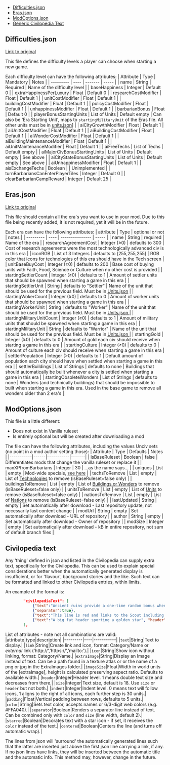 
* [Difficulties.json](#difficultiesjson)
* [Eras.json](#erasjson)
* [ModOptions.json](#modoptionsjson)
* [Generic Civilopedia Text](#civilopedia-text)


## Difficulties.json
[Link to original](https://github.com/yairm210/Unciv/blob/master/android/assets/jsons/Civ%20V%20-%20Vanilla/Difficulties.json)

This file defines the difficulty levels a player can choose when starting a new game.

Each difficulty level can have the following attributes:
| Attribute | Type | Mandatory | Notes |
| --------- | ---- | ------- | ----- |
| name | String | Required | Name of the difficulty level |
| baseHappiness | Integer | Default 0 |
| extraHappinessPerLuxury | Float | Default 0 |
| researchCostModifier | Float | Default 1 |
| unitCostModifier | Float | Default 1 |
| buildingCostModifier | Float | Default 1 |
| policyCostModifier | Float | Default 1 |
| unhappinessModifier | Float | Default 1 |
| barbarianBonus | Float | Default 0 |
| playerBonusStartingUnits | List of Units | Default empty | Can also be 'Era Starting Unit', maps to `startingMilitaryUnit` of the Eras file. All other units must be in [units.json](/yairm210/Unciv/wiki/Unit-related-JSON-files#unitsjson)] |
| aiCityGrowthModifier | Float | Default 1 |
| aiUnitCostModifier | Float | Default 1 |
| aiBuildingCostModifier | Float | Default 1 |
| aiWonderCostModifier | Float | Default 1 |
| aiBuildingMaintenanceModifier | Float | Default 1 |
| aiUnitMaintenanceModifier | Float | Default 1 |
| aiFreeTechs | List of Techs | Default empty |
| aiMajorCivBonusStartingUnits | List of Units | Default empty | See above |
| aiCityStateBonusStartingUnits | List of Units | Default empty | See above |
| aiUnhappinessModifier | Float | Default 1 |
| aisExchangeTechs | Boolean | | Unimplemented |
| turnBarbariansCanEnterPlayerTiles | Integer | Default 0 |
| clearBarbarianCampReward | Integer | Default 25 |


## Eras.json
[Link to original](https://github.com/yairm210/Unciv/blob/master/android/assets/jsons/Civ%20V%20-%20Vanilla/Eras.json)

This file should contain all the era's you want to use in your mod. Due to this file being recently added, it is not required, yet it will be in the future.

Each era can have the following attributes:
| attribute | Type | optional or not | notes |
| --------- | ---- | --------------- | ----- |
| name | String | required | Name of the era |
| researchAgreementCost | Integer (≥0) | defaults to 300 | Cost of research agreements were the most technologically advanced civ is in this era |
| iconRGB | List of 3 Integers | defaults to [255,255,255] | RGB color that icons for technologies of this era should have in the Tech screen |
| unitBaseBuyCost | Integer (≥0) | defaults to 200 | Base cost of buying units with Faith, Food, Science or Culture when no other cost is provided |
| startingSettlerCount | Integer (≥0) | defaults to 1 | Amount of settler units that should be spawned when starting a game in this era |
| startingSettlerUnit | String | defaults to "Settler" | Name of the unit that should be used for the previous field. Must be in [Units.json](Units.json) |
| startingWokerCount | Integer (≥0) | defaults to 0 | Amount of worker units that should be spawned when starting a game in this era |
| startingWorkerUnit | String | defaults to "Worker" | Name of the unit that should be used for the previous field. Must be in [Units.json ](Units.json) |
| startingMilitaryUnitCount | Integer (≥0) | defaults to 1 | Amount of military units that should be spawned when starting a game in this era |
| startingMilitaryUnit | String | defaults to "Warrior" | Name of the unit that should be used for the previous field. Must be in [Units.json ](Units.json)|
| startingGold | Integer (≥0) | defaults to 0 | Amount of gold each civ should receive when starting a game in this era |
| startingCulture | Integer (≥0) | defaults to 0 | Amount of culture each civ should receive when starting a game in this era |
| settlerPopulation | Integer (>0) | defaults to 1 | Default amount of population each city should have when settled when starting a game in this era |
| settlerBuildings | List of Strings | defaults to none | Buildings that should automatically be built whenever a city is settled when starting a game in this era |
| startingObsoleteWonders | List of Strings | defaults to none | Wonders (and technically buildings) that should be impossible to built when starting a game in this era. Used in the base game to remove all wonders older than 2 era's |


## ModOptions.json
This file is a little different:
- Does not exist in Vanilla ruleset
- Is entirely optional but will be created after downloading a mod

The file can have the following attributes, including the values Unciv sets (no point in a mod author setting those):
| Attribute | Type | Defaults | Notes |
|-----------|------|-----------|-------|
| isBaseRuleset | Boolean | false | Differentiates mods that change the vanilla ruleset or replace it |
| maxXPfromBarbarians | Integer | 30 | ...as the name says... |
| uniques | List | empty | Mod-wide specials, [see here](/yairm210/Unciv/wiki/Uniques/#modoptions-uniques) |
| techsToRemove | List | empty | List of [Technologies](/yairm210/Unciv/wiki/Civilization-related-JSON-files#techsjson) to remove (isBaseRuleset=false only) |
| buildingsToRemove | List | empty | List of [Buildings or Wonders](/yairm210/Unciv/wiki/Civilization-related-JSON-files#buildingsjson) to remove (isBaseRuleset=false only) |
| unitsToRemove | List | empty | List of [Units](/yairm210/Unciv/wiki/Unit-related-JSON-files#unitsjson) to remove (isBaseRuleset=false only) |
| nationsToRemove | List | empty | List of [Nations](/yairm210/Unciv/wiki/Civilization-related-JSON-files#nationsjson) to remove (isBaseRuleset=false only) |
| lastUpdated | String | empty | Set automatically after download - Last repository update, not necessarily last content change |
| modUrl | String | empty | Set automatically after download - URL of repository |
| author | String | empty | Set automatically after download - Owner of repository |
| modSize | Integer | empty | Set automatically after download - kB in entire repository, not sum of default branch files |


## Civilopedia text
Any 'thing' defined in json and listed in the Civilopedia can supply extra text, specifically for the Civilopedia. This can be used to explain special considerations better when the automatically generated display is insufficient, or for 'flavour', background stories and the like. Such text can be formatted and linked to other Civilopedia entries, within limits.

An example of the format is:
```json
        "civilopediaText": [
			{"text":"Ancient ruins provide a one-time random bonus when explored"},
			{"separator":true},
			{"text":"This line is red and links to the Scout including icons", "link":"Unit/Scout", "color":"red"},
			{"text":"A big fat header sporting a golden star", "header":1, "starred":true, "color":"#ffeb7f"},
		],
```
List of attributes - note not all combinations are valid:
|attribute|type|description|
|---------|----|-----------|
|`text`|String|Text to display.|
|`link`|String|Create link and icon, format: Category/Name or _external_ link ('http://','https://','mailto:').|
|`icon`|String|Show icon without linking, format: Category/Name.|
|`extraImage`|String|Display an Image instead of text. Can be a path found in a texture atlas or or the name of a png or jpg in the ExtraImages folder.|
|`imageSize`|Float|Width in world units of the [extraImage], height is calculated preserving aspect ratio. Defaults to available width.|
|`header`|Integer|Header level. 1 means double text size and decreases from there.|
|`size`|Integer|Text size, default is 18. Use `size` or `header` but not both.|
|`indent`|Integer|Indent level. 0 means text will follow icons, 1 aligns to the right of all icons, each further step is 30 units.|
|`padding`|Float|Vertical padding between rows, defaults to 5 units.|
|`color`|String|Sets text color, accepts names or 6/3-digit web colors (e.g. #FFA040).|
|`separator`|Boolean|Renders a separator line instead of text. Can be combined only with `color` and `size` (line width, default 2).|
|`starred`|Boolean|Decorates text with a star icon - if set, it receives the `color` instead of the text.|
|`centered`|Boolean|Centers the line (and turns off automatic wrap).|

The lines from json will 'surround' the automatically generated lines such that the latter are inserted just above the first json line carrying a link, if any. If no json lines have links, they will be inserted between the automatic title and the automatic info. This method may, however, change in the future.
